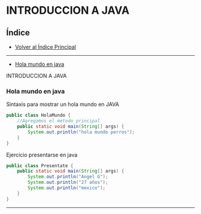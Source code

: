 # INTRODUCCION A JAVA

## Índice

- [Volver al Índice Principal](index.md)
---
- [Hola mundo en java](#hola-mundo-en-java)


INTRODUCCION A JAVA

### Hola mundo en java
Sintaxis para mostrar un hola mundo en JAVA

```java
public class HolaMundo {
    //Agregamos el metodo principal
    public static void main(String[] args) {
        System.out.println("hola mundo perros");
    }
}
```
Ejercicio presentarse en java

```java
public class Presentate {
    public static void main(String[] args) {
        System.out.println("Angel G");
        System.out.println("27 años");
        System.out.println("mexico");
    }
}

```
***